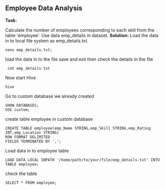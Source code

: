 Employee Data Analysis 
------------------------------------------

**Task:**

Calculate the number of employees corresponding to each skill from the table 'employee'. Use data emp_details in dataset.
**Solution:** 
Load the data in to local file system as emp_details.txt.

    nano emp_details.txt;
load the data in to the file save and exit then check the details in the file 

     cat emp_details.txt
Now start Hive 

    hive

Go to custom database we already created

    SHOW DATABASES;
    USE custom;
create table employee in custom database

    CREATE TABLE employee(emp_Name STRING,emp_Skill STRING,emp_Rating INT,emp_Location STRING)
    ROW FORMAT DELIMITED
    FIELDS TERMINATED BY ',';
Load data in to employee table

    LOAD DATA LOCAL INPATH '/home/path/to/your/file/emp_details.txt' INTO TABLE employee;

check the table 

    SELECT * FROM employee;
